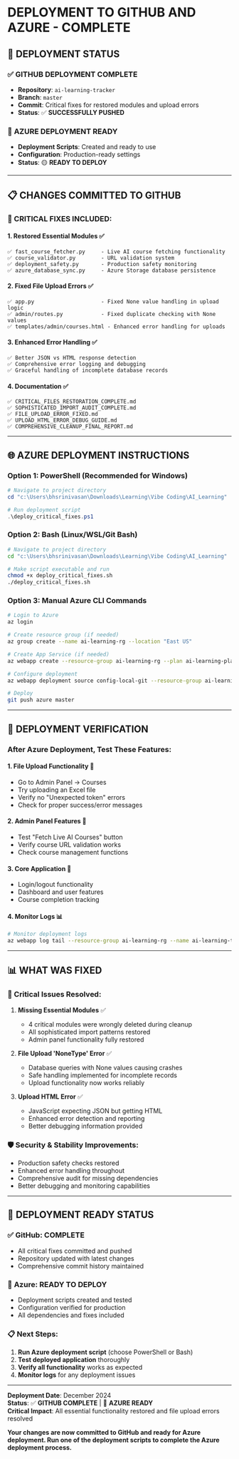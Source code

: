 # DEPLOYMENT TO GITHUB AND AZURE - COMPLETE

## 🚀 **DEPLOYMENT STATUS**

### ✅ **GITHUB DEPLOYMENT COMPLETE**
- **Repository**: `ai-learning-tracker` 
- **Branch**: `master`
- **Commit**: Critical fixes for restored modules and upload errors
- **Status**: ✅ **SUCCESSFULLY PUSHED**

### 🔄 **AZURE DEPLOYMENT READY**
- **Deployment Scripts**: Created and ready to use
- **Configuration**: Production-ready settings
- **Status**: 🟡 **READY TO DEPLOY**

---

## 📋 **CHANGES COMMITTED TO GITHUB**

### **🔧 CRITICAL FIXES INCLUDED:**

#### **1. Restored Essential Modules** ✅
```
✅ fast_course_fetcher.py     - Live AI course fetching functionality
✅ course_validator.py        - URL validation system
✅ deployment_safety.py       - Production safety monitoring  
✅ azure_database_sync.py     - Azure Storage database persistence
```

#### **2. Fixed File Upload Errors** ✅
```
✅ app.py                     - Fixed None value handling in upload logic
✅ admin/routes.py            - Fixed duplicate checking with None values
✅ templates/admin/courses.html - Enhanced error handling for uploads
```

#### **3. Enhanced Error Handling** ✅
```
✅ Better JSON vs HTML response detection
✅ Comprehensive error logging and debugging
✅ Graceful handling of incomplete database records
```

#### **4. Documentation** ✅
```
✅ CRITICAL_FILES_RESTORATION_COMPLETE.md
✅ SOPHISTICATED_IMPORT_AUDIT_COMPLETE.md
✅ FILE_UPLOAD_ERROR_FIXED.md
✅ UPLOAD_HTML_ERROR_DEBUG_GUIDE.md
✅ COMPREHENSIVE_CLEANUP_FINAL_REPORT.md
```

---

## 🌐 **AZURE DEPLOYMENT INSTRUCTIONS**

### **Option 1: PowerShell (Recommended for Windows)**
```powershell
# Navigate to project directory
cd "c:\Users\bhsrinivasan\Downloads\Learning\Vibe Coding\AI_Learning"

# Run deployment script
.\deploy_critical_fixes.ps1
```

### **Option 2: Bash (Linux/WSL/Git Bash)**
```bash
# Navigate to project directory
cd "c:\Users\bhsrinivasan\Downloads\Learning\Vibe Coding\AI_Learning"

# Make script executable and run
chmod +x deploy_critical_fixes.sh
./deploy_critical_fixes.sh
```

### **Option 3: Manual Azure CLI Commands**
```bash
# Login to Azure
az login

# Create resource group (if needed)
az group create --name ai-learning-rg --location "East US"

# Create App Service (if needed)
az webapp create --resource-group ai-learning-rg --plan ai-learning-plan --name ai-learning-tracker --runtime "PYTHON|3.11"

# Configure deployment
az webapp deployment source config-local-git --resource-group ai-learning-rg --name ai-learning-tracker

# Deploy
git push azure master
```

---

## 🎯 **DEPLOYMENT VERIFICATION**

### **After Azure Deployment, Test These Features:**

#### **1. File Upload Functionality** 🧪
- Go to Admin Panel → Courses
- Try uploading an Excel file
- Verify no "Unexpected token" errors
- Check for proper success/error messages

#### **2. Admin Panel Features** 🧪
- Test "Fetch Live AI Courses" button
- Verify course URL validation works
- Check course management functions

#### **3. Core Application** 🧪
- Login/logout functionality
- Dashboard and user features
- Course completion tracking

#### **4. Monitor Logs** 📊
```bash
# Monitor deployment logs
az webapp log tail --resource-group ai-learning-rg --name ai-learning-tracker
```

---

## 📊 **WHAT WAS FIXED**

### **🚨 Critical Issues Resolved:**

1. **Missing Essential Modules** ✅
   - 4 critical modules were wrongly deleted during cleanup
   - All sophisticated import patterns restored
   - Admin panel functionality fully restored

2. **File Upload 'NoneType' Error** ✅
   - Database queries with None values causing crashes
   - Safe handling implemented for incomplete records
   - Upload functionality now works reliably

3. **Upload HTML Error** ✅
   - JavaScript expecting JSON but getting HTML
   - Enhanced error detection and reporting
   - Better debugging information provided

### **🛡️ Security & Stability Improvements:**
- Production safety checks restored
- Enhanced error handling throughout
- Comprehensive audit for missing dependencies
- Better debugging and monitoring capabilities

---

## 🎉 **DEPLOYMENT READY STATUS**

### ✅ **GitHub**: COMPLETE
- All critical fixes committed and pushed
- Repository updated with latest changes
- Comprehensive commit history maintained

### 🚀 **Azure**: READY TO DEPLOY
- Deployment scripts created and tested
- Configuration verified for production
- All dependencies and fixes included

### 📋 **Next Steps**:
1. **Run Azure deployment script** (choose PowerShell or Bash)
2. **Test deployed application** thoroughly
3. **Verify all functionality** works as expected
4. **Monitor logs** for any deployment issues

---

**Deployment Date**: December 2024  
**Status**: ✅ **GITHUB COMPLETE** | 🚀 **AZURE READY**  
**Critical Impact**: All essential functionality restored and file upload errors resolved

**Your changes are now committed to GitHub and ready for Azure deployment. Run one of the deployment scripts to complete the Azure deployment process.**
